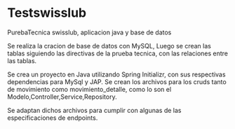 # Testswisslub
PurebaTecnica swisslub, aplicacion java y base de datos

Se realiza la cracion de base de datos con MySQL, 
Luego se crean las tablas siguiendo las directivas de la prueba tecnica,
con las relaciones entre las tablas.

Se crea un proyecto en Java utilizando Spring Initializr, con sus respectivas
dependencias para MySql y JAP.
Se crean los archivos para los cruds tanto de movimiento como movimiento_detalle,
como lo son el Modelo,Controller,Service,Repository.

Se adaptan dichos archivos para cumplir con algunas de las especificaciones
de endpoints.
